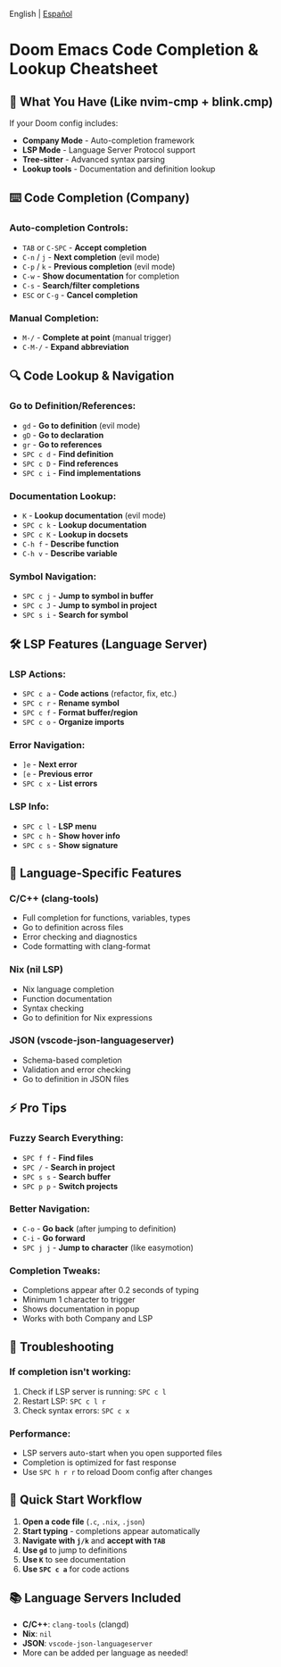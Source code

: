 English | [Español](./emacs.code-completion.cheatsheet.es.md)

# Doom Emacs Code Completion & Lookup Cheatsheet
## 🚀 **What You Have (Like nvim-cmp + blink.cmp)**

If your Doom config includes:
- **Company Mode** - Auto-completion framework
- **LSP Mode** - Language Server Protocol support
- **Tree-sitter** - Advanced syntax parsing
- **Lookup tools** - Documentation and definition lookup

## ⌨️ **Code Completion (Company)**

### **Auto-completion Controls:**
- `TAB` or `C-SPC` - **Accept completion**
- `C-n` / `j` - **Next completion** (evil mode)
- `C-p` / `k` - **Previous completion** (evil mode)
- `C-w` - **Show documentation** for completion
- `C-s` - **Search/filter completions**
- `ESC` or `C-g` - **Cancel completion**

### **Manual Completion:**
- `M-/` - **Complete at point** (manual trigger)
- `C-M-/` - **Expand abbreviation**

## 🔍 **Code Lookup & Navigation**

### **Go to Definition/References:**
- `gd` - **Go to definition** (evil mode)
- `gD` - **Go to declaration**  
- `gr` - **Go to references**
- `SPC c d` - **Find definition**
- `SPC c D` - **Find references**
- `SPC c i` - **Find implementations**

### **Documentation Lookup:**
- `K` - **Lookup documentation** (evil mode)
- `SPC c k` - **Lookup documentation**
- `SPC c K` - **Lookup in docsets**
- `C-h f` - **Describe function**
- `C-h v` - **Describe variable**

### **Symbol Navigation:**
- `SPC c j` - **Jump to symbol in buffer**
- `SPC c J` - **Jump to symbol in project**
- `SPC s i` - **Search for symbol**

## 🛠️ **LSP Features (Language Server)**

### **LSP Actions:**
- `SPC c a` - **Code actions** (refactor, fix, etc.)
- `SPC c r` - **Rename symbol**
- `SPC c f` - **Format buffer/region**
- `SPC c o` - **Organize imports**

### **Error Navigation:**
- `]e` - **Next error**
- `[e` - **Previous error**
- `SPC c x` - **List errors**

### **LSP Info:**
- `SPC c l` - **LSP menu**
- `SPC c h` - **Show hover info**
- `SPC c s` - **Show signature**

## 🎯 **Language-Specific Features**

### **C/C++ (clang-tools)**
- Full completion for functions, variables, types
- Go to definition across files
- Error checking and diagnostics
- Code formatting with clang-format

### **Nix (nil LSP)**
- Nix language completion
- Function documentation
- Syntax checking
- Go to definition for Nix expressions

### **JSON (vscode-json-languageserver)**
- Schema-based completion
- Validation and error checking
- Go to definition in JSON files

## ⚡ **Pro Tips**

### **Fuzzy Search Everything:**
- `SPC f f` - **Find files**
- `SPC /` - **Search in project**
- `SPC s s` - **Search buffer**
- `SPC p p` - **Switch projects**

### **Better Navigation:**
- `C-o` - **Go back** (after jumping to definition)
- `C-i` - **Go forward**
- `SPC j j` - **Jump to character** (like easymotion)

### **Completion Tweaks:**
- Completions appear after 0.2 seconds of typing
- Minimum 1 character to trigger
- Shows documentation in popup
- Works with both Company and LSP

## 🔧 **Troubleshooting**

### **If completion isn't working:**
1. Check if LSP server is running: `SPC c l`
2. Restart LSP: `SPC c l r`
3. Check syntax errors: `SPC c x`

### **Performance:**
- LSP servers auto-start when you open supported files
- Completion is optimized for fast response
- Use `SPC h r r` to reload Doom config after changes

## 🚀 **Quick Start Workflow**

1. **Open a code file** (`.c`, `.nix`, `.json`)
2. **Start typing** - completions appear automatically
3. **Navigate with `j/k`** and **accept with `TAB`**
4. **Use `gd`** to jump to definitions
5. **Use `K`** to see documentation
6. **Use `SPC c a`** for code actions

## 📚 **Language Servers Included**
- **C/C++**: `clang-tools` (clangd)
- **Nix**: `nil`  
- **JSON**: `vscode-json-languageserver`
- More can be added per language as needed!
